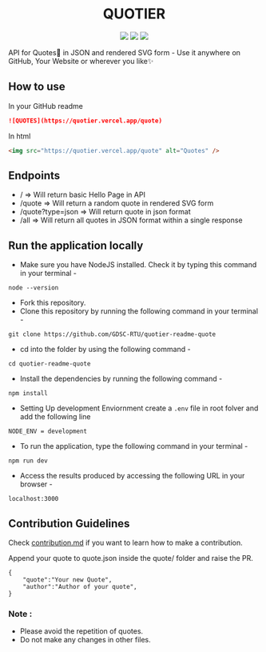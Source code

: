 <div align="center"> 
 <h1> QUOTIER </h1>
 <img src="https://img.shields.io/github/package-json/v/GDSC-RTU/quotier-readme-quotes?color=g&label=QUOTIER">
 <img src="https://img.shields.io/npm/v/npm">
 <img src="https://img.shields.io/github/languages/code-size/GDSC-RTU/quotier-readme-quotes?logo=github">
</div>

API for Quotes📑 in JSON and rendered SVG form - Use it anywhere on GitHub, Your Website or wherever you like✨

## How to use

In your GitHub readme

```markdown
![QUOTES](https://quotier.vercel.app/quote)
```

In html

```html
<img src="https://quotier.vercel.app/quote" alt="Quotes" />
```

## Endpoints

- / => Will return basic Hello Page in API
- /quote => Will return a random quote in rendered SVG form
- /quote?type=json => Will return quote in json format
- /all => Will return all quotes in JSON format within a single response

## Run the application locally

- Make sure you have NodeJS installed. Check it by typing this command in your terminal -

```
node --version
```

- Fork this repository.
- Clone this repository by running the following command in your terminal -

```
git clone https://github.com/GDSC-RTU/quotier-readme-quote
```

- cd into the folder by using the following command -

```
cd quotier-readme-quote
```

- Install the dependencies by running the following command -

```
npm install
```

- Setting Up development Enviornment create a `.env` file in root folver and add the following line

```
NODE_ENV = development
```

- To run the application, type the following command in your terminal -

```
npm run dev
```

- Access the results produced by accessing the following URL in your browser -

```
localhost:3000
```

## Contribution Guidelines

Check [contribution.md](Contributing.md) if you want to learn how to make a contribution.

Append your quote to quote.json inside the quote/ folder and raise the PR.

```
{
    "quote":"Your new Quote",
    "author":"Author of your quote",
}
```

### Note :

- Please avoid the repetition of quotes.
- Do not make any changes in other files.
